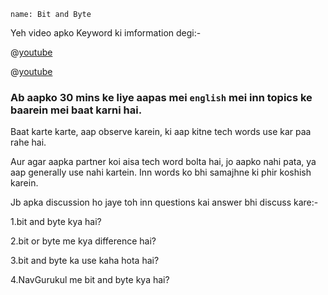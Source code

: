 ```ngMeta
name: Bit and Byte
```

Yeh video apko Keyword ki imformation degi:-


@[youtube](SHfc5yHINE4)

@[youtube](CIsfj9W2Bv4)


###  Ab aapko 30 mins ke liye aapas mei `english` mei inn topics ke baarein mei baat karni hai.

Baat karte karte, aap observe karein, ki aap kitne tech words use kar paa rahe hai.

Aur agar aapka partner koi aisa tech word bolta hai, jo aapko nahi pata, ya aap generally use nahi kartein. Inn words ko bhi samajhne ki phir koshish karein.


Jb apka discussion ho jaye toh inn questions kai answer bhi discuss kare:-

1.bit and byte kya hai?

2.bit or byte me kya difference hai?

3.bit and byte ka use kaha hota hai?

4.NavGurukul me bit and byte kya hai?


